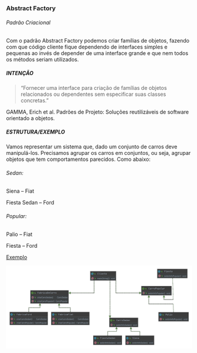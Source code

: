 ### Abstract Factory

###### Padrão Criacional

Com o padrão Abstract Factory podemos criar famílias de objetos, fazendo com que código cliente fique dependendo de interfaces simples e pequenas ao invés de depender de uma interface grande e que nem todos os métodos seriam utilizados.


##### INTENÇÃO

>“Fornecer uma interface para criação de famílias de objetos relacionados ou dependentes sem especificar suas classes concretas.”

GAMMA, Erich et al. Padrões de Projeto: Soluções reutilizáveis de software orientado a objetos.

##### ESTRUTURA/EXEMPLO

Vamos representar um sistema que, dado um conjunto de carros deve manipulá-los. Precisamos agrupar os carros em conjuntos, ou seja, agrupar objetos que tem comportamentos parecidos. Como abaixo: 

###### Sedan:

Siena – Fiat

Fiesta Sedan – Ford

###### Popular:

Palio – Fiat

Fiesta – Ford

[Exemplo](src)

![abstract_factory](abstract_factory.png)